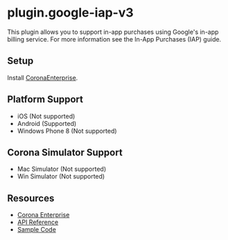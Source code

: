 # plugin.google-iap-v3

This plugin allows you to support in-app purchases using Google's in-app billing service.
For more information see the In-App Purchases (IAP) guide.

## Setup

Install [CoronaEnterprise](http://coronalabs.com/products/enterprise/).

## Platform Support

* iOS (Not supported)
* Android (Supported)
* Windows Phone 8 (Not supported)

## Corona Simulator Support

* Mac Simulator (Not supported)
* Win Simulator (Not supported)

## Resources

* [Corona Enterprise](http://docs.coronalabs.com/native/)
* [API Reference](http://docs.coronalabs.com/plugin/google-iap-v3/index.html)
* [Sample Code](GIT_URL/samples)

